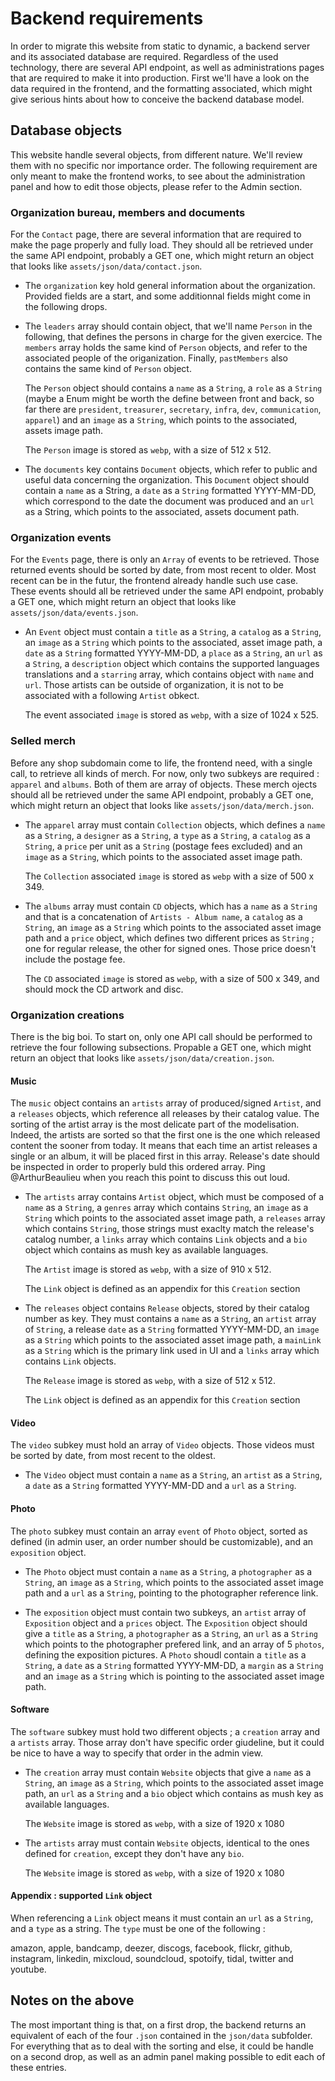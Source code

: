 # Backend requirements

In order to migrate this website from static to dynamic, a backend server and its associated database are required. Regardless of the used technology, there are several API endpoint, as well as administrations pages that are required to make it into production. First we'll have a look on the data required in the frontend, and the formatting associated, which might give serious hints about how to conceive the backend database model.

## Database objects

This website handle several objects, from different nature. We'll review them with no specific nor importance order. The following requirement are only meant to make the frontend works, to see about the administration panel and how to edit those objects, please refer to the Admin section.

### Organization bureau, members and documents

For the `Contact` page, there are several information that are required to make the page properly and fully load. They should all be retrieved under the same API endpoint, probably a GET one, which might return an object that looks like `assets/json/data/contact.json`.

- The `organization` key hold general information about the organization. Provided fields are a start, and some additionnal fields might come in the following drops.

- The `leaders` array should contain object, that we'll name `Person` in the following, that defines the persons in charge for the given exercice. The `members` array holds the same kind of `Person` objects, and refer to the associated people of the origanization. Finally, `pastMembers` also contains the same kind of `Person` object.

  The `Person` object should contains a `name` as a `String`, a `role` as a `String` (maybe a Enum might be worth the define between front and back, so far there are `president`, `treasurer`, `secretary`, `infra`, `dev`, `communication`, `apparel`) and an `image` as a `String`, which points to the associated, assets image path.

  The `Person` image is stored as `webp`, with a size of 512 x 512.

- The `documents` key contains `Document` objects, which refer to public and useful data concerning the organization. This `Document` object should contain a `name` as a String, a `date` as a `String` formatted YYYY-MM-DD, which correspond to the date the document was produced and an `url` as a String, which points to the associated, assets document path.

### Organization events

For the `Events` page, there is only an `Array` of events to be retrieved. Those returned events should be sorted by date, from most recent to older. Most recent can be in the futur, the frontend already handle such use case. These events should all be retrieved under the same API endpoint, probably a GET one, which might return an object that looks like `assets/json/data/events.json`.

- An `Event` object must contain a `title` as a `String`, a `catalog` as a `String`, an `image` as a `String` which points to the associated, asset image path, a `date` as a `String` formatted YYYY-MM-DD, a `place` as a `String`, an `url` as a `String`, a `description` object which contains the supported languages translations and a `starring` array, which contains object with `name` and `url`. Those artists can be outside of organization, it is not to be associated with a following `Artist` obkect.

  The event associated `image` is stored as `webp`, with a size of 1024 x 525.

### Selled merch

Before any shop subdomain come to life, the frontend need, with a single call, to retrieve all kinds of merch. For now, only two subkeys are required : `apparel` and `albums`. Both of them are array of objects. These merch ojects should all be retrieved under the same API endpoint, probably a GET one, which might return an object that looks like `assets/json/data/merch.json`.

- The `apparel` array must contain `Collection` objects, which defines a `name` as a `String`, a `designer` as a `String`, a `type` as a `String`, a `catalog` as a `String`, a `price` per unit as a `String` (postage fees excluded) and an `image` as a `String`, which points to the associated asset image path.

  The `Collection` associated `image` is stored as `webp` with a size of 500 x 349.

- The `albums` array must contain `CD` objects, which has a `name` as a `String` and that is a concatenation of `Artists - Album name`, a `catalog` as a `String`, an `image` as a `String` which points to the associated asset image path and a `price` object, which defines two different prices as `String` ; one for regular release, the other for signed ones. Those price doesn't include the postage fee.

  The `CD` associated `image` is stored as `webp`, with a size of 500 x 349, and should mock the CD artwork and disc.

### Organization creations

There is the big boi. To start on, only one API call should be performed to retrieve the four following subsections. Propable a GET one, which might return an object that looks like `assets/json/data/creation.json`.

#### Music

The `music` object contains an `artists` array of produced/signed `Artist`, and a `releases` objects, which reference all releases by their catalog value. The sorting of the artist array is the most delicate part of the modelisation. Indeed, the artists are sorted so that the first one is the one which released content the sooner from today. It means that each time an artist releases a single or an album, it will be placed first in this array. Release's date should be inspected in order to properly buld this ordered array. Ping @ArthurBeaulieu when you reach this point to discuss this out loud.

- The `artists` array contains `Artist` object, which must be composed of a `name` as a `String`, a `genres` array which contains `String`, an `image` as a `String` which points to the associated asset image path, a `releases` array which contains `String`, those strings must exaclty match the release's catalog number, a `links` array which contains `Link` objects and a `bio` object which contains as mush key as available languages.

  The `Artist` image is stored as `webp`, with a size of 910 x 512.

  The `Link` object is defined as an appendix for this `Creation` section

- The `releases` object contains `Release` objects, stored by their catalog number as key. They must contains a `name` as a `String`, an `artist` array of `String`, a release `date` as a `String` formatted YYYY-MM-DD, an `image` as a `String` which points to the associated asset image path, a `mainLink` as a `String` which is the primary link used in UI and a `links` array which contains `Link` objects.

  The `Release` image is stored as `webp`, with a size of 512 x 512.

  The `Link` object is defined as an appendix for this `Creation` section

#### Video

The `video` subkey must hold an array of `Video` objects. Those videos must be sorted by date, from most recent to the oldest.

- The `Video` object must contain a `name` as a `String`, an `artist` as a `String`, a `date` as a `String` formatted YYYY-MM-DD and a `url` as a `String`.

#### Photo

The `photo` subkey must contain an array `event` of `Photo` object, sorted as defined (in admin user, an order number should be customizable), and an `exposition` object.

- The `Photo` object must contain a `name` as a `String`, a `photographer` as a `String`, an `image` as a `String`, which points to the associated asset image path and a `url` as a `String`, pointing to the photographer reference link.

- The `exposition` object must contain two subkeys, an `artist` array of `Exposition` object and a `prices` object. The `Exposition` object should give a `title` as a `String`, a `photographer` as a `String`, an `url` as a `String` which points to the photographer prefered link, and an array of 5 `photos`, defining the exposition pictures. A `Photo` shoudl contain a `title` as a `String`, a `date` as a `String` formatted YYYY-MM-DD, a `margin` as a `String` and an `image` as a `String` which is pointing to the associated asset image path.

#### Software

The `software` subkey must hold two different objects ; a `creation` array and a `artists` array. Those array don't have specific order giudeline, but it could be nice to have a way to specify that order in the admin view.

- The `creation` array must contain `Website` objects that give a `name` as a `String`, an `image` as a `String`, which points to the associated asset image path, an `url` as a `String` and a `bio` object which contains as mush key as available languages.

  The `Website` image is stored as `webp`, with a size of 1920 x 1080

- The `artists` array must contain `Website` objects, identical to the ones defined for `creation`, except they don't have any `bio`.

  The `Website` image is stored as `webp`, with a size of 1920 x 1080

#### Appendix : supported `Link` object

When referencing a `Link` object means it must contain an `url` as a `String`, and a `type` as a string. The `type` must be one of the following :

amazon, apple, bandcamp, deezer, discogs, facebook, flickr, github, instagram, linkedin, mixcloud, soundcloud, spotoify, tidal, twitter and youtube.

## Notes on the above

The most important thing is that, on a first drop, the backend returns an equivalent of each of the four `.json` contained in the `json/data` subfolder. For everything that as to deal with the sorting and else, it could be handle on a second drop, as well as an admin panel making possible to edit each of these entries.
